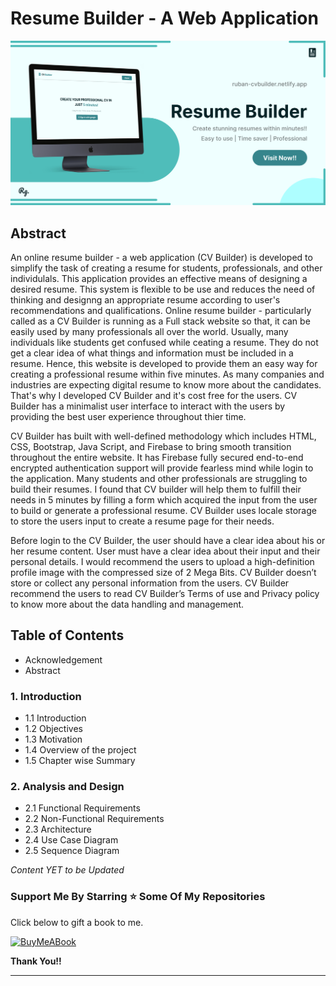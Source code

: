 # Resume Builder - A Web Application

[![Resume-Builder-LinkedIn-Banner](assets/images/Resume-Builder-LinkedIn-Post.jpg)
](https://ruban-cvbuilder.netlify.app/)

## Abstract 

An online resume builder - a web application (CV Builder) is developed to simplify the task of creating a resume for students, professionals, and other individulals. This application provides an effective means of designing a desired resume. This system is flexible to be use and reduces the need of thinking and designng an appropriate resume according to user's recommendations and qualifications. Online resume builder - particularly called as a CV Builder is running as a Full stack website so that, it can be easily used by many professionals all over the world. Usually, many individuals like students get confused while ceating a resume. They do not get a clear idea of what things and information must be included in a resume. Hence, this website is developed to provide them an easy way for creating a professional resume within five minutes. As many companies and industries are expecting digital resume to know more about the candidates. That's why I developed CV Builder and it's cost free for the users. CV Builder has a minimalist user interface to interact with the users by providing the best user experience throughout thier time. 

CV Builder has built with well-defined methodology which includes HTML, CSS, Bootstrap, Java Script, and Firebase to bring smooth transition throughout the entire website. It has Firebase fully secured end-to-end encrypted authentication support will provide fearless mind while login 
to the application. Many students and other professionals are struggling to build their resumes. I found that CV builder will help them to fulfill their needs in 5 minutes by filling a form which acquired the input from the user to build or generate a professional resume. CV Builder uses locale storage to store the users input to create a resume page for their needs. 

Before login to the CV Builder, the user should have a clear idea about his or her resume content. User must have a clear idea about their input and their personal details. I would recommend the users to upload a high-definition profile image with the compressed size of 2 Mega Bits. CV Builder doesn’t store or collect any personal information from the users. CV Builder recommend the users to read CV Builder’s Terms of use and Privacy policy to know more about the data handling and management.

## Table of Contents

- Acknowledgement 
- Abstract

### 1. Introduction
- 1.1 Introduction
- 1.2 Objectives
- 1.3 Motivation
- 1.4 Overview of the project
- 1.5 Chapter wise Summary

### 2. Analysis and Design
- 2.1 Functional Requirements
- 2.2 Non-Functional Requirements
- 2.3 Architecture
- 2.4 Use Case Diagram
- 2.5 Sequence Diagram

*Content YET to be Updated*

### Support Me By Starring ⭐ Some Of My Repositories

Click below to gift a book to me.

[![BuyMeABook](https://img.shields.io/badge/Buy%20Me%20a%20Book-ffdd00?style=for-the-badge&logo=buy-me-a-book&logoColor=black)
](https://bit.ly/3M5jxLd)

**Thank You!!**

<hr/>
